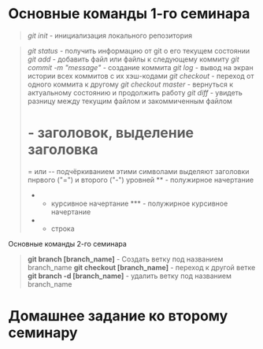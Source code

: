 # Основные команды 1-го семинара

> *git init* - инициализация локального репозитория

> *git status* - получить информацию от git о его текущем состоянии
> *git add* - добавить файл или файлы к следующему коммиту
> *git commit -m "message"* - создание коммита
> *git log* - вывод на экран истории всех коммитов с их хэш-кодами
> *git checkout* - переход от одного коммита к другому
> *git checkout master* - вернуться к актуальному состоянию и продолжить работу
> *git diff* - увидеть разницу между текущим файлом и закоммиченным файлом
> # - заголовок, выделение заголовка
> = или -- подчёркиванием этими символами выделяют заголовки пнрвого ("=") и второго ("-") уровней
> ** - полужирное начертание
> * - курсивное начертание
> *** - полужирное курсивное начертание
> * - строка

Основные команды 2-го семинара

> **git branch [branch_name]** - Создать ветку под названием branch_name
> **git checkout [branch_name]** - переход к другой ветке
> **git branch -d [branch_name]** - удалить ветку под названием branch_name
# Домашнее задание ко второму семинару